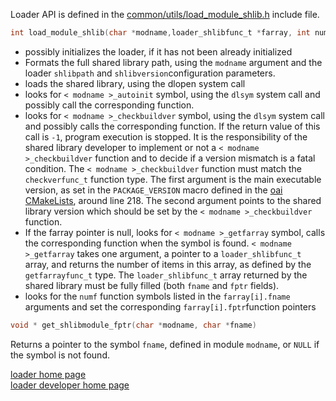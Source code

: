  Loader API is defined in the [common/utils/load_module_shlib.h](https://gitlab.eurecom.fr/oai/openairinterface5g/blob/develop/common/utils/load_module_shlib.h) include file. 
```c
int load_module_shlib(char *modname,loader_shlibfunc_t *farray, int numf)
```
* possibly initializes the loader, if it has not been already initialized 
* Formats the full shared library path, using the `modname` argument and the loader `shlibpath` and `shlibversion`configuration parameters. 
* loads the shared library, using the dlopen system call
* looks for `< modname >_autoinit` symbol, using the `dlsym` system call and possibly call the corresponding function.
* looks for `< modname >_checkbuildver` symbol, using the `dlsym` system call and possibly calls the corresponding function. If the return value of this call is `-1`, program execution is stopped. It is the responsibility of the shared library developer to implement or not a `< modname >_checkbuildver` function and to decide if a version mismatch is a fatal condition. The `< modname >_checkbuildver` function must match the `checkverfunc_t` function type. The first argument is the main executable version, as set  in the `PACKAGE_VERSION` macro defined in the [oai CMakeLists](https://gitlab.eurecom.fr/oai/openairinterface5g/blob/develop/cmake_targets/CMakeLists.txt#L218), around line 218. The second argument points to the shared library version which should be set  by the `< modname >_checkbuildver` function. 
* If the farray pointer is null,  looks for `< modname >_getfarray` symbol, calls the corresponding function when the symbol is found. `< modname >_getfarray` takes one argument, a pointer to a  `loader_shlibfunc_t` array, and returns the number of items in this array, as defined by the `getfarrayfunc_t` type. The `loader_shlibfunc_t` array returned by the shared library must be fully filled (both `fname` and `fptr` fields).
* looks for the `numf` function symbols listed in the `farray[i].fname` arguments and set the corresponding `farray[i].fptr`function pointers


```c
void * get_shlibmodule_fptr(char *modname, char *fname)
```
Returns a pointer to the symbol `fname`, defined in module `modname`, or `NULL` if the symbol is not found. 

[loader home page](loader)  
[loader developer home page](loader/devusage)